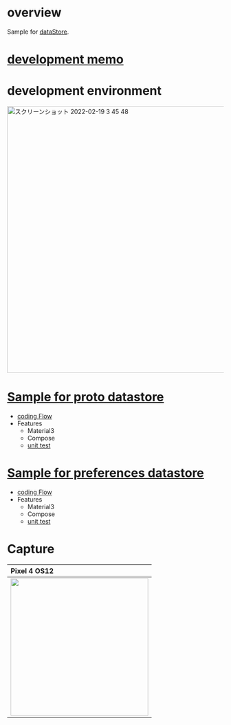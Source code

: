 # overview

Sample for [dataStore](https://developer.android.com/topic/libraries/architecture/datastore?hl=ja).

# [development memo](https://github.com/LeoAndo/android-datastore-samples/issues)

# development environment

<img width="621" alt="スクリーンショット 2022-02-19 3 45 48" src="https://user-images.githubusercontent.com/16476224/154743775-0458a335-79a7-4a0d-ba27-931b58ffc53b.png">

# [Sample for proto datastore](https://github.com/LeoAndo/android-datastore-samples/tree/main/ProtoDataStoreComposeSample)


- [coding Flow](https://github.com/LeoAndo/android-datastore-samples/pulls?q=is%3Apr+is%3Aclosed+label%3Aproto_datastore)
- Features
  - Material3
  - Compose
  - [unit test](https://github.com/LeoAndo/android-datastore-samples/tree/main/ProtoDataStoreComposeSample/app/src/androidTest/java/com/example/protodatastorecomposesample)

# [Sample for preferences datastore](https://github.com/LeoAndo/android-datastore-samples/tree/main/PrefsDataStoreComposeSample)

- [coding Flow](https://github.com/LeoAndo/android-datastore-samples/pulls?q=is%3Apr+is%3Aclosed+label%3Apreferences_datastore)
- Features
  - Material3
  - Compose
  - [unit test](https://github.com/LeoAndo/android-datastore-samples/tree/main/PrefsDataStoreComposeSample/app/src/androidTest/java/com/example/prefsdatastorecomposesample)


# Capture

| Pixel 4 OS12 |
|:---|
|<img src="https://github.com/LeoAndo/android-datastore-samples/blob/main/ProtoDataStoreComposeSample/capture.gif" width=320 /> |


